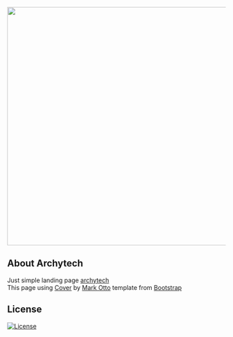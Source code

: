 <p align="center"><a href="https://archytech.github.io" target="_blank"><img src="https://i.imgur.com/vIh0tE0.png" width="550"></a></p>

## About Archytech

Just simple landing page [archytech](https://archytech.github.io)<br>
This page using [Cover](https://getbootstrap.com/docs/3.4/examples/cover) by [Mark Otto](https://twitter.com/mdo) template from [Bootstrap](https://getbootstrap.com) 

## License

<a href="https://github.com/archytech99/archytech99.github.io/blob/master/LICENSE"><img src="https://poser.pugx.org/laravel/framework/license.svg" alt="License"></a>
